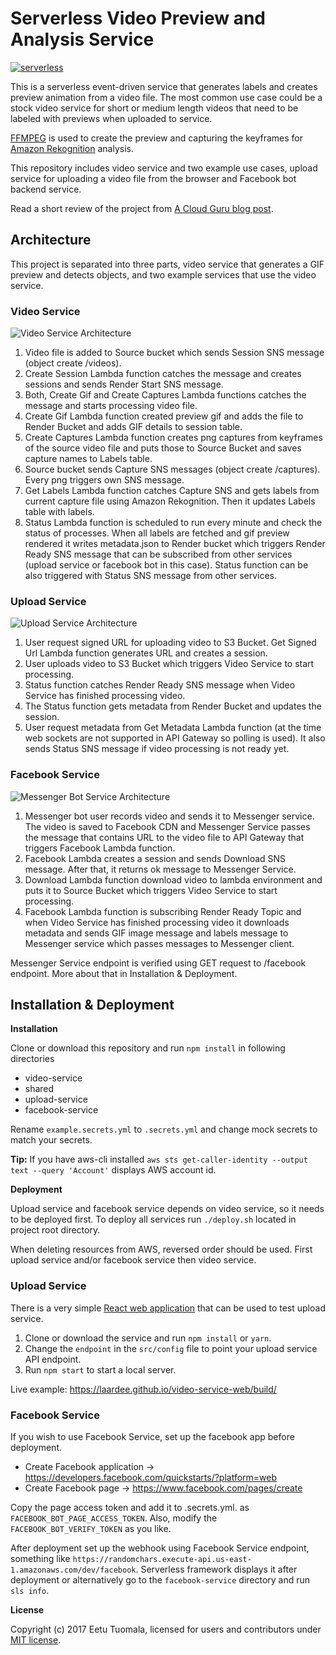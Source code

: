 # Serverless Video Preview and Analysis Service

[![serverless](http://public.serverless.com/badges/v3.svg)](http://www.serverless.com)

This is a serverless event-driven service that generates labels and creates preview animation from a video file. The most common use case could be a stock video service for short or medium length videos that need to be labeled with previews when uploaded to service.

[FFMPEG](https://ffmpeg.org/) is used to create the preview and capturing the keyframes for [Amazon Rekognition](https://aws.amazon.com/rekognition/) analysis. 

This repository includes video service and two example use cases, upload service for uploading a video file from the browser and Facebook bot backend service.

Read a short review of the project from [A Cloud Guru blog post](https://read.acloud.guru/announcing-the-winners-of-the-inaugural-serverlessconf-architecture-competition-1dce2db6da3#1ab0).

## Architecture

This project is separated into three parts, video service that generates a GIF preview and detects objects, and two example services that use the video service.

### Video Service

![Video Service Architecture](https://raw.githubusercontent.com/laardee/video-service/master/images/video-service.png)

1. Video file is added to Source bucket which sends Session SNS message (object create /videos).
2. Create Session Lambda function catches the message and creates sessions and sends Render Start SNS message.
3. Both, Create Gif and Create Captures Lambda functions catches the message and starts processing video file.
4. Create Gif Lambda function created preview gif and adds the file to Render Bucket and adds GIF details to session table.
5. Create Captures Lambda function creates png captures from keyframes of the source video file and puts those to Source Bucket and saves capture names to Labels table.
6. Source bucket sends Capture SNS messages (object create /captures). Every png triggers own SNS message.
7. Get Labels Lambda function catches Capture SNS and gets labels from current capture file using Amazon Rekognition. Then it updates Labels table with labels.
8. Status Lambda function is scheduled to run every minute and check the status of processes. When all labels are fetched and gif preview rendered it writes metadata.json to Render bucket which triggers Render Ready SNS message that can be subscribed from other services (upload service or facebook bot in this case). Status function can be also triggered with Status SNS message from other services.

### Upload Service 

![Upload Service Architecture](https://raw.githubusercontent.com/laardee/video-service/master/images/upload-service.png)

1. User request signed URL for uploading video to S3 Bucket. Get Signed Url Lambda function generates URL and creates a session.
2. User uploads video to S3 Bucket which triggers Video Service to start processing.
3. Status function catches Render Ready SNS message when Video Service has finished processing video.
4. The Status function gets metadata from Render Bucket and updates the session.
5. User request metadata from Get Metadata Lambda function (at the time web sockets are not supported in API Gateway so polling is used). It also sends Status SNS message if video processing is not ready yet.

### Facebook Service

![Messenger Bot Service Architecture](https://raw.githubusercontent.com/laardee/video-service/master/images/facebook-service.png)

1. Messenger bot user records video and sends it to Messenger service. The video is saved to Facebook CDN and Messenger Service passes the message that contains URL to the video file to API Gateway that triggers Facebook Lambda function.
2. Facebook Lambda creates a session and sends Download SNS message. After that, it returns ok message to Messenger Service.
3. Download Lambda function download video to lambda environment and puts it to Source Bucket which triggers Video Service to start processing.
4. Facebook Lambda function is subscribing Render Ready Topic and when Video Service has finished processing video it downloads metadata and sends GIF image message and labels message to Messenger service which passes messages to Messenger client.

Messenger Service endpoint is verified using GET request to /facebook endpoint. More about that in Installation & Deployment.

## Installation & Deployment

**Installation**

Clone or download this repository and run `npm install` in following directories

* video-service
* shared
* upload-service
* facebook-service

Rename `example.secrets.yml` to `.secrets.yml` and change mock secrets to match your secrets.

**Tip:** If you have aws-cli installed `aws sts get-caller-identity --output text --query 'Account'` displays AWS account id.

**Deployment**

Upload service and facebook service depends on video service, so it needs to be deployed first.  To deploy all services run `./deploy.sh` located in project root directory. 

When deleting resources from AWS, reversed order should be used. First upload service and/or facebook service then video service.

### Upload Service

There is a very simple [React web application](https://github.com/laardee/video-service-web) that can be used to test upload service. 
1. Clone or download the service and run `npm install` or `yarn`. 
2. Change the `endpoint` in the `src/config` file to point your upload service API endpoint. 
3. Run `npm start` to start a local server.

Live example: https://laardee.github.io/video-service-web/build/

### Facebook Service

If you wish to use Facebook Service, set up the facebook app before deployment.

* Create Facebook application -> https://developers.facebook.com/quickstarts/?platform=web
* Create Facebook page -> https://www.facebook.com/pages/create

Copy the page access token and add it to .secrets.yml. as `FACEBOOK_BOT_PAGE_ACCESS_TOKEN`. Also, modify the `FACEBOOK_BOT_VERIFY_TOKEN` as you like.

After deployment set up the webhook using Facebook Service endpoint, something like `https://randomchars.execute-api.us-east-1.amazonaws.com/dev/facebook`. Serverless framework displays it after deployment or alternatively go to the `facebook-service` directory and run `sls info`.

**License**

Copyright (c) 2017 Eetu Tuomala, licensed for users and contributors under [MIT license](https://github.com/laardee/video-service/blob/master/LICENSE).
